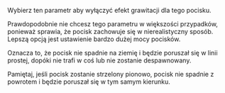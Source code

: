 Wybierz ten parametr aby wyłączyć efekt grawitacji dla tego pocisku.

Prawdopodobnie nie chcesz tego parametru w większości przypadków, ponieważ sprawia, że pocisk zachowuje się w nierealistyczny sposób.
Lepszą opcją jest ustawienie bardzo dużej mocy pocisków.

Oznacza to, że pocisk nie spadnie na ziemię i będzie poruszał się w linii prostej, dopóki nie trafi w coś lub nie zostanie despawnowany.

Pamiętaj, jeśli pocisk zostanie strzelony pionowo, pocisk nie spadnie z powrotem i będzie poruszał się w tym samym kierunku.